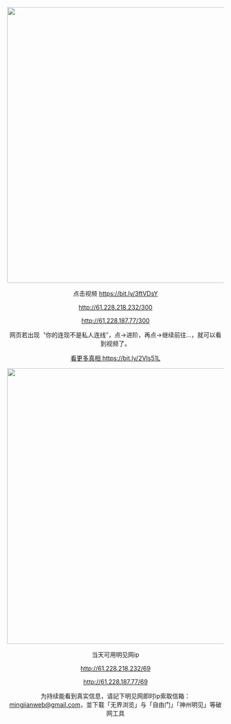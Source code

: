 <div align="center"><a href="http://61.228.218.232/300"><IMG SRC="https://github.com/gofanben/gm/blob/master/img-2/swspip.jpg" width=640></a>

点击视频 https://bit.ly/3ftVDsY

http://61.228.218.232/300

http://61.228.187.77/300

 网页若出现〝你的连现不是私人连线″，点→进阶，再点→继续前往...，就可以看到视频了。		

<div align=center><a href="https://bit.ly/2VIs51L"> 看更多真相 https://bit.ly/2VIs51L</a></div><p>

<div align="center"><a href="http://61.228.218.232/69"><IMG SRC="https://github.com/gofanben/gm/blob/master/img-2/minjen.jpg" width=640></a>
 
当天可用明见网ip

http://61.228.218.232/69

http://61.228.187.77/69

为持续能看到真实信息，请記下明见网即时ip索取信箱：mingjianweb@gmail.com，並下载「无界浏览」与「自由门」「神州明见」等破网工具



